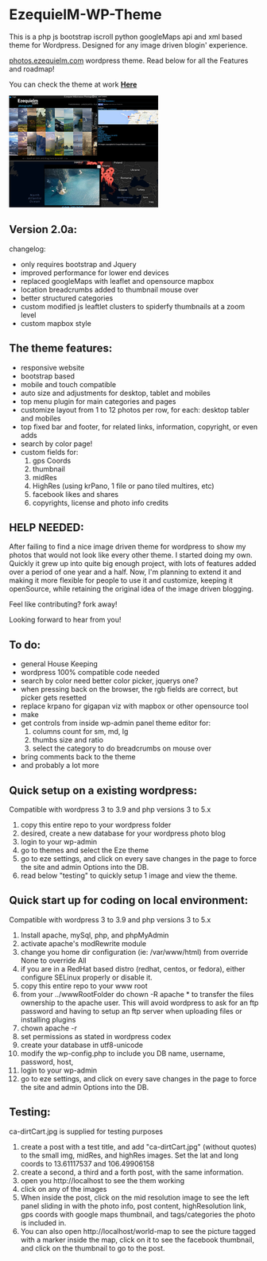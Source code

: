EzequielM-WP-Theme
==================

This is a php js bootstrap iscroll python googleMaps api and xml based theme for Wordpress. Designed for any image driven blogin' experience.

[photos.ezequielm.com](http://photos.ezequielm.com) wordpress theme. Read below for all the Features and roadmap!

You can check the theme at work [**Here**](http://photos.ezequielm.com)

![My image](wp-content/themes/EzequielM/screenshot.png)


Version 2.0a:
------------------
changelog:
* only requires bootstrap and Jquery
* improved performance for lower end devices
* replaced googleMaps with leaflet and opensource mapbox
* location breadcrumbs added to thumbnail mouse over
* better structured categories
* custom modified js leaftlet clusters to spiderfy thumbnails at a zoom level
* custom mapbox style



The theme features:
------------------
* responsive website
* bootstrap based
* mobile and touch compatible
* auto size and adjustments for desktop, tablet and mobiles
* top menu plugin for main categories and pages
* customize layout from 1 to 12 photos per row, for each: desktop tabler and mobiles
* top fixed bar and footer, for related links, information, copyright, or even adds
* search by color page!
* custom fields for:
  1. gps Coords
  2. thumbnail
  3. midRes
  4. HighRes (using krPano, 1 file or pano tiled multires, etc)
  7. facebook likes and shares
  8. copyrights, license and photo info credits

HELP NEEDED:
------------
After failing to find a nice image driven theme for wordpress to show my photos that would not look like every other theme. I started doing my own. Quickly it grew up into quite big enough project, with lots of features added over a period of one year and a half.
Now, I'm planning to extend it and making it more flexible for people to use it and customize, keeping it openSource, while retaining the original idea of the image driven blogging.

Feel like contributing? fork away!


Looking forward to hear from you!


To do:
------
* general House Keeping
* wordpress 100% compatible code needed
* search by color need better color picker, jquerys one?
* when pressing back on the browser, the rgb fields are correct, but picker gets resetted
* replace krpano for gigapan viz with mapbox or other opensource tool
* make
* get controls from inside wp-admin panel theme editor for:
  1. columns count for sm, md, lg
  2. thumbs size and ratio
  3. select the category to do breadcrumbs on mouse over
* bring comments back to the theme
* and probably a lot more

Quick setup on a existing wordpress:
--------------------------
Compatible with wordpress 3 to 3.9 and php versions 3 to 5.x

1. copy this entire repo to your wordpress folder
2. desired, create a new database for your wordpress photo blog
3. login to your wp-admin
4. go to themes and select the Eze theme
5. go to eze settings, and click on every save changes in the page to force the site and admin Options into the DB.
6. read below "testing" to quickly setup 1 image and view the theme.

Quick start up for coding on local environment:
--------------------------
Compatible with wordpress 3 to 3.9 and php versions 3 to 5.x

1. Install apache, mySql, php, and phpMyAdmin
2. activate apache's modRewrite module
3. change you home dir configuration (ie: /var/www/html) from override None to override All
4. if you are in a RedHat based distro (redhat, centos, or fedora), either configure SELinux properly or disable it.
4. copy this entire repo to your www root
5. from your ../wwwRootFolder do chown -R apache * to transfer the files ownership to the apache user. This will avoid wordpress to ask for an ftp password and having to setup an ftp server when uploading files or installing plugins
5. chown apache -r
4. set permissions as stated in wordpress codex
5. create your database in utf8-unicode
6. modify the wp-config.php to include you DB name, username, password, host,
7. login to your wp-admin
8. go to eze settings, and click on every save changes in the page to force the site and admin Options into the DB.

Testing:
--------

ca-dirtCart.jpg is supplied for testing purposes

1. create a post with a test title, and add "ca-dirtCart.jpg" (without quotes) to the small img, midRes, and highRes images. Set the lat and long coords to 13.61117537 and 106.49906158
8. create a second, a third and a forth post, with the same information.
9. open you http://localhost to see the them working
10. click on any of the images
11. When inside the post, click on the mid resolution image to see the left panel sliding in with the photo info, post content, highResolution link, gps coords with google maps thumbnail, and tags/categories the photo is included in.
12. You can also open http://localhost/world-map to see the picture tagged with a marker inside the map, click on it to see the facebook thumbnail, and click on the thumbnail to go to the post.
